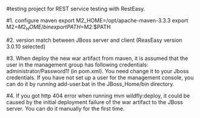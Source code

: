 #testing project for REST service testing with RestEasy.

#1. configure maven
export M2_HOME=/opt/apache-maven-3.3.3
export M2=$M2_HOME/bin
export PATH=$M2:$PATH

#2. version match between JBoss server and client (ReasEasy version 3.0.10 selected)


#3. When deploy the new war artifact from maven, it is assumed that the user in the management group has following credentials:
    administrator/Password1! (in pom.xml). You need change it to your Jboss credentials. If you have not set up a user for the management console,
    you can do it by running add-user.bat in the JBoss_Home/bin directory.
    
#4. If you got http 404 error when running mvn wildfly:deploy, it could be caused by the initial deployment failure of the war artifact to the JBoss server. You can do it manually for the first time. 